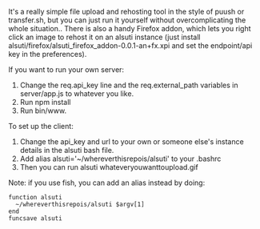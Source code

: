 It's a really simple file upload and rehosting tool in the style of puush or transfer.sh, but you can just run it yourself without overcomplicating the whole situation.. There is also a handy Firefox addon, which lets you right click an image to rehost it on an alsuti instance (just install  alsuti/firefox/alsuti_firefox_addon-0.0.1-an+fx.xpi and set the endpoint/api key in the preferences).

If you want to run your own server:

1. Change the req.api_key line and the req.external_path variables in server/app.js to whatever you like.
2. Run npm install
3. Run bin/www.

To set up the client: 

1. Change the api_key and url to your own or someone else's instance details in the alsuti bash file.
2. Add alias alsuti='~/whereverthisrepois/alsuti' to your .bashrc
3. Then you can run alsuti whateveryouwanttoupload.gif

Note: if you use fish, you can add an alias instead by doing:

```
function alsuti
  ~/whereverthisrepois/alsuti $argv[1]
end
funcsave alsuti
```
